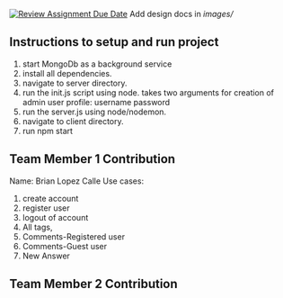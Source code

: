 [![Review Assignment Due Date](https://classroom.github.com/assets/deadline-readme-button-24ddc0f5d75046c5622901739e7c5dd533143b0c8e959d652212380cedb1ea36.svg)](https://classroom.github.com/a/9NDadFFr)
Add design docs in *images/*

## Instructions to setup and run project
1. start MongoDb as a background service
2. install all dependencies.
3. navigate to server directory.
4. run the init.js script using node. takes two arguments for creation of admin user profile: username password 
5. run the server.js using node/nodemon.
6. navigate to client directory.
7. run npm start

## Team Member 1 Contribution
Name: Brian Lopez Calle
Use cases:
1. create account
2. register user
3. logout of account 
4. All tags,
5. Comments-Registered user
6. Comments-Guest user
7. New Answer

## Team Member 2 Contribution
